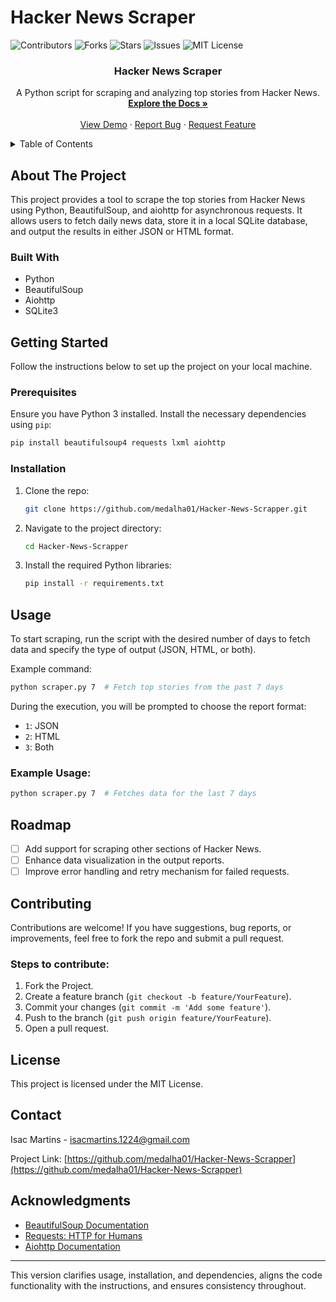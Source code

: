 
# Hacker News Scraper

![Contributors](https://img.shields.io/github/contributors/medalha01/Hacker-News-Scrapper.svg?style=for-the-badge)
![Forks](https://img.shields.io/github/forks/medalha01/Hacker-News-Scrapper.svg?style=for-the-badge)
![Stars](https://img.shields.io/github/stars/medalha01/Hacker-News-Scrapper.svg?style=for-the-badge)
![Issues](https://img.shields.io/github/issues/medalha01/Hacker-News-Scrapper.svg?style=for-the-badge)
![MIT License](https://img.shields.io/github/license/medalha01/Hacker-News-Scrapper.svg?style=for-the-badge)

<div align="center">
  <a href="https://github.com/medalha01/Hacker-News-Scrapper">
  </a>

  <h3 align="center">Hacker News Scraper</h3>

  <p align="center">
    A Python script for scraping and analyzing top stories from Hacker News.
    <br />
    <a href="https://github.com/medalha01/Hacker-News-Scrapper"><strong>Explore the Docs »</strong></a>
    <br />
    <br />
    <a href="https://github.com/medalha01/Hacker-News-Scrapper">View Demo</a>
    ·
    <a href="https://github.com/medalha01/Hacker-News-Scrapper/issues/new?labels=bug&template=bug-report---.md">Report Bug</a>
    ·
    <a href="https://github.com/medalha01/Hacker-News-Scrapper/issues/new?labels=enhancement&template=feature-request---.md">Request Feature</a>
  </p>
</div>

<details>
  <summary>Table of Contents</summary>
  <ol>
    <li><a href="#about-the-project">About The Project</a></li>
    <li><a href="#getting-started">Getting Started</a>
      <ul>
        <li><a href="#prerequisites">Prerequisites</a></li>
        <li><a href="#installation">Installation</a></li>
      </ul>
    </li>
    <li><a href="#usage">Usage</a></li>
    <li><a href="#roadmap">Roadmap</a></li>
    <li><a href="#contributing">Contributing</a></li>
    <li><a href="#license">License</a></li>
    <li><a href="#contact">Contact</a></li>
    <li><a href="#acknowledgments">Acknowledgments</a></li>
  </ol>
</details>

## About The Project

This project provides a tool to scrape the top stories from Hacker News using Python, BeautifulSoup, and aiohttp for asynchronous requests. It allows users to fetch daily news data, store it in a local SQLite database, and output the results in either JSON or HTML format.

### Built With

- Python
- BeautifulSoup
- Aiohttp
- SQLite3

## Getting Started

Follow the instructions below to set up the project on your local machine.

### Prerequisites

Ensure you have Python 3 installed. Install the necessary dependencies using `pip`:

```sh
pip install beautifulsoup4 requests lxml aiohttp
```

### Installation

1. Clone the repo:
    ```sh
    git clone https://github.com/medalha01/Hacker-News-Scrapper.git
    ```
2. Navigate to the project directory:
    ```sh
    cd Hacker-News-Scrapper
    ```

3. Install the required Python libraries:
    ```sh
    pip install -r requirements.txt
    ```

## Usage

To start scraping, run the script with the desired number of days to fetch data and specify the type of output (JSON, HTML, or both).

Example command:

```sh
python scraper.py 7  # Fetch top stories from the past 7 days
```

During the execution, you will be prompted to choose the report format:
- `1`: JSON
- `2`: HTML
- `3`: Both

### Example Usage:
```sh
python scraper.py 7  # Fetches data for the last 7 days
```

## Roadmap

- [ ] Add support for scraping other sections of Hacker News.
- [ ] Enhance data visualization in the output reports.
- [ ] Improve error handling and retry mechanism for failed requests.

## Contributing

Contributions are welcome! If you have suggestions, bug reports, or improvements, feel free to fork the repo and submit a pull request.

### Steps to contribute:

1. Fork the Project.
2. Create a feature branch (`git checkout -b feature/YourFeature`).
3. Commit your changes (`git commit -m 'Add some feature'`).
4. Push to the branch (`git push origin feature/YourFeature`).
5. Open a pull request.

## License

This project is licensed under the MIT License.

## Contact

Isac Martins - isacmartins.1224@gmail.com

Project Link: [https://github.com/medalha01/Hacker-News-Scrapper](https://github.com/medalha01/Hacker-News-Scrapper)

## Acknowledgments

- [BeautifulSoup Documentation](https://www.crummy.com/software/BeautifulSoup/bs4/doc/)
- [Requests: HTTP for Humans](https://requests.readthedocs.io/en/master/)
- [Aiohttp Documentation](https://docs.aiohttp.org/en/stable/)
  
---

This version clarifies usage, installation, and dependencies, aligns the code functionality with the instructions, and ensures consistency throughout.